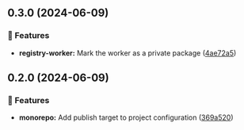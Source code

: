 ## 0.3.0 (2024-06-09)


### 🚀 Features

- **registry-worker:** Mark the worker as a private package ([4ae72a5](https://github.com/storm-software/cyclone-ui/commit/4ae72a5))

## 0.2.0 (2024-06-09)


### 🚀 Features

- **monorepo:** Add publish target to project configuration ([369a520](https://github.com/storm-software/cyclone-ui/commit/369a520))